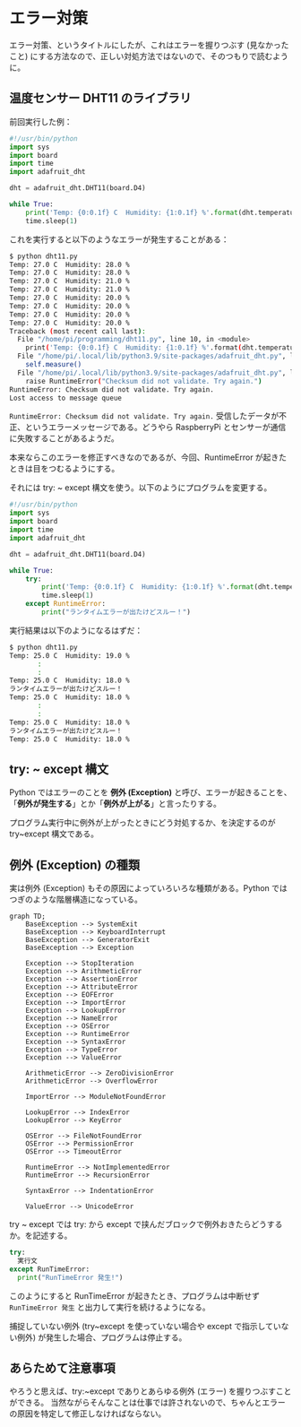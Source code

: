 # エラー対策

エラー対策、というタイトルにしたが、これはエラーを握りつぶす (見なかったこと) にする方法なので、正しい対処方法ではないので、そのつもりで読むように。

## 温度センサー DHT11 のライブラリ

前回実行した例：

```python
#!/usr/bin/python
import sys
import board
import time
import adafruit_dht

dht = adafruit_dht.DHT11(board.D4)

while True:
    print('Temp: {0:0.1f} C  Humidity: {1:0.1f} %'.format(dht.temperature, dht.humidity))
    time.sleep(1)
```

これを実行すると以下のようなエラーが発生することがある：
```sh
$ python dht11.py
Temp: 27.0 C  Humidity: 28.0 %
Temp: 27.0 C  Humidity: 28.0 %
Temp: 27.0 C  Humidity: 21.0 %
Temp: 27.0 C  Humidity: 21.0 %
Temp: 27.0 C  Humidity: 20.0 %
Temp: 27.0 C  Humidity: 20.0 %
Temp: 27.0 C  Humidity: 20.0 %
Temp: 27.0 C  Humidity: 20.0 %
Traceback (most recent call last):
  File "/home/pi/programming/dht11.py", line 10, in <module>
    print('Temp: {0:0.1f} C  Humidity: {1:0.1f} %'.format(dht.temperature, dht.humidity))
  File "/home/pi/.local/lib/python3.9/site-packages/adafruit_dht.py", line 269, in temperature
    self.measure()
  File "/home/pi/.local/lib/python3.9/site-packages/adafruit_dht.py", line 253, in measure
    raise RuntimeError("Checksum did not validate. Try again.")
RuntimeError: Checksum did not validate. Try again.
Lost access to message queue
```

`RuntimeError: Checksum did not validate. Try again.` 受信したデータが不正、というエラーメッセージである。どうやら RaspberryPi とセンサーが通信に失敗することがあるようだ。

本来ならこのエラーを修正すべきなのであるが、今回、RuntimeError が起きたときは目をつむるようにする。

それには try: ~ except 構文を使う。以下のようにプログラムを変更する。

```python
#!/usr/bin/python
import sys
import board
import time
import adafruit_dht

dht = adafruit_dht.DHT11(board.D4)

while True:
    try:
        print('Temp: {0:0.1f} C  Humidity: {1:0.1f} %'.format(dht.temperature, dht.humidity))
        time.sleep(1)
    except RuntimeError:
        print("ランタイムエラーが出たけどスルー！")
```

実行結果は以下のようになるはずだ：
```sh
$ python dht11.py
Temp: 25.0 C  Humidity: 19.0 %
       :
       :
Temp: 25.0 C  Humidity: 18.0 %
ランタイムエラーが出たけどスルー！
Temp: 25.0 C  Humidity: 18.0 %
       :
       :
Temp: 25.0 C  Humidity: 18.0 %
ランタイムエラーが出たけどスルー！
Temp: 25.0 C  Humidity: 18.0 %
```

## try: ~ except 構文

Python ではエラーのことを **例外 (Exception)** と呼び、エラーが起きることを、「**例外が発生する**」とか「**例外が上がる**」と言ったりする。

プログラム実行中に例外が上がったときにどう対処するか、を決定するのが try~except 構文である。

## 例外 (Exception) の種類

実は例外 (Exception) もその原因によっていろいろな種類がある。Python ではつぎのような階層構造になっている。

```mermaid
graph TD;
    BaseException --> SystemExit
    BaseException --> KeyboardInterrupt
    BaseException --> GeneratorExit
    BaseException --> Exception

    Exception --> StopIteration
    Exception --> ArithmeticError
    Exception --> AssertionError
    Exception --> AttributeError
    Exception --> EOFError
    Exception --> ImportError
    Exception --> LookupError
    Exception --> NameError
    Exception --> OSError
    Exception --> RuntimeError
    Exception --> SyntaxError
    Exception --> TypeError
    Exception --> ValueError

    ArithmeticError --> ZeroDivisionError
    ArithmeticError --> OverflowError

    ImportError --> ModuleNotFoundError

    LookupError --> IndexError
    LookupError --> KeyError

    OSError --> FileNotFoundError
    OSError --> PermissionError
    OSError --> TimeoutError

    RuntimeError --> NotImplementedError
    RuntimeError --> RecursionError

    SyntaxError --> IndentationError

    ValueError --> UnicodeError
```

try ~ except では try: から except で挟んだブロックで例外おきたらどうするか。を記述する。

```python
try:
  実行文
except RunTimeError:
  print("RunTimeError 発生!")
```

このようにすると RunTimeError が起きたとき、プログラムは中断せず `RunTimeError 発生` と出力して実行を続けるようになる。

捕捉していない例外 (try~except を使っていない場合や except で指示していない例外) が発生した場合、プログラムは停止する。

## あらためて注意事項

やろうと思えば、try:~except でありとあらゆる例外 (エラー) を握りつぶすことができる。
当然ながらそんなことは仕事では許されないので、ちゃんとエラーの原因を特定して修正しなければならない。
